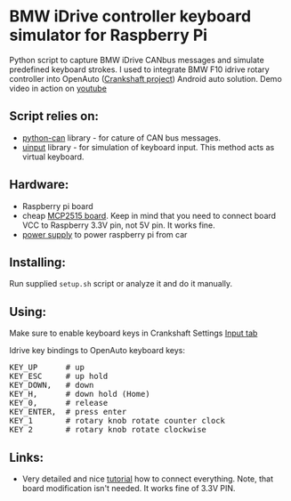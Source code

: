 # BMW iDrive controller keyboard simulator for Raspberry Pi 

Python script to capture BMW iDrive CANbus messages and simulate predefined keyboard strokes.
I used to integrate BMW F10 idrive rotary controller into OpenAuto ([Crankshaft project](https://github.com/opencardev/crankshaft)) Android auto solution.
Demo video in action on [youtube](https://www.youtube.com/watch?v=plySBRlPMZQ)

## Script relies on: 

 - [python-can](https://github.com/hardbyte/python-can/blob/master/doc/index.rst)  library - for cature of CAN bus messages.
 - [uinput](https://pypi.org/project/python-uinput/) library - for simulation of keyboard input. This method acts as virtual keyboard.

## Hardware:

- Raspberry pi board
- cheap [MCP2515 board](https://www.aliexpress.com/item/4000548754013.html?spm=a2g0s.9042311.0.0.27424c4dsagQ4T). Keep in mind that you need to connect board VCC  to Raspberry 3.3V pin, not 5V pin. It works fine. 
- [power supply](https://www.aliexpress.com/item/32909323470.html?spm=a2g0s.9042311.0.0.27424c4dGDPbPP) to power raspberry pi from car

## Installing:

Run supplied `setup.sh` script or analyze it and do it manually.

## Using:

Make sure to enable keyboard keys in Crankshaft Settings [Input tab]()

Idrive key bindings to OpenAuto keyboard keys:
<pre>
KEY_UP      # up
KEY_ESC     # up hold
KEY_DOWN,   # down
KEY_H,      # down hold (Home)
KEY_0,      # release
KEY_ENTER,  # press enter
KEY_1	    # rotary knob rotate counter clock
KEY_2       # rotary knob rotate clockwise
</pre>

## Links:

 - Very detailed and nice [tutorial](https://www.raspberrypi.org/forums/viewtopic.php?t=141052) how to connect everything. Note, that board modification isn't needed. It works fine of 3.3V PIN.
